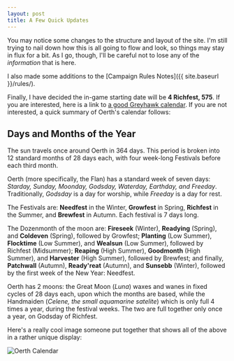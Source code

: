 ```yaml
---
layout: post
title: A Few Quick Updates
---
```


You may notice some changes to the structure and layout of the site. I'm still trying to nail down how this is all going to flow and look, so things may stay in flux for a bit. As I go, though, I'll be careful not to lose any of the _information_ that is here.

I also made some additions to the [Campaign Rules Notes]({{ site.baseurl }}/rules/).

Finally, I have decided the in-game starting date will be **4 Richfest, 575**. If you are
interested, here is a link to [a good Greyhawk calendar](https://nightshade.obsidianportal.com/wiki_pages/oerth-calendar). If you are not interested, a quick summary of Oerth's calendar follows:

<!-- more -->

## Days and Months of the Year
The sun travels once around Oerth in 364 days. This period is broken into 12 standard months of 28 days each, with four week-long Festivals before each third month.

Oerth (more specifically, the Flan) has a standard week of seven days: _Starday, Sunday, Moonday, Godsday, Waterday, Earthday, and Freeday_. Traditionally, _Godsday_ is a day for worship, while _Freeday_ is a day for rest.

The Festivals are: **Needfest** in the Winter, **Growfest** in Spring, **Richfest** in the Summer, and **Brewfest** in Autumn. Each festival is 7 days long.

The Dozenmonth of the moon are: **Fireseek** (Winter), **Readying** (Spring), and **Coldeven** (Spring), followed by Growfest; **Planting** (Low Summer), **Flocktime** (Low Summer), and **Wealsun** (Low Summer), followed by Richfest (Midsummer); **Reaping** (High Summer), **Goodmonth** (High Summer), and **Harvester** (High Summer), followed by Brewfest; and finally, **Patchwall** (Autumn), **Ready'reat** (Autumn), and **Sunsebb** (Winter), followed by the first week of the New Year: Needfest.

Oerth has 2 moons: the Great Moon (_Luna_) waxes and wanes in fixed cycles of 28 days each, upon which the months are based, while the Handmaiden (_Celene, the small aquamarine satelite_) which is only full 4 times a year, during the festival weeks.  The two are full together only once a year, on Godsday of Richfest.

Here's a really cool image someone put together that shows all of the above in a rather unique display:

![Oerth Calendar](http://2.bp.blogspot.com/-EWaNDJ6iHHA/T3HvqFQmcPI/AAAAAAAAA7c/J4-PmLByGkc/s1600/calendar_awesome.jpg "Oerth Calendar")
